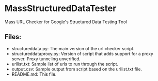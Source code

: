 # MassStructuredDataTester
Mass URL Checker for Google's Structured Data Testing Tool

## Files:
- structureddata.py: The main version of the url checker script.
- structureddataproxy.py: Version of script that adds support for a proxy server. Proxy tunneling unverified.
- urllist.txt: Sample list of urls to run through the script.
- output.csv: Sample output from script based on the urllist.txt file.
- README.md: This file.
